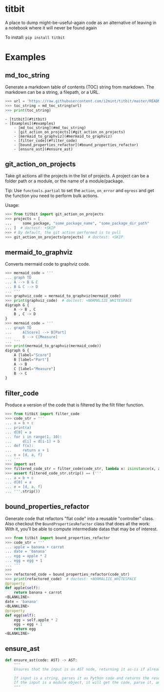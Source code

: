# titbit

A place to dump might-be-useful-again code as an alternative of leaving in a notebook where it will never be found again

To install: `pip install titbit`

# Examples

## md_toc_string

Generate a markdown table of contents (TOC) string from markdown.
The markdown can be a string, a filepath, or a URL.

```python
>>> url = 'https://raw.githubusercontent.com/i2mint/titbit/master/README.md'
>>> toc_string = md_toc_string(url)
>>> print(toc_string)
```

```
- [titbit](#titbit)
- [Examples](#examples)
    - [md_toc_string](#md_toc_string)
    - [git_action_on_projects](#git_action_on_projects)
    - [mermaid_to_graphviz](#mermaid_to_graphviz)
    - [filter_code](#filter_code)
    - [bound_properties_refactor](#bound_properties_refactor)
    - [ensure_ast](#ensure_ast)
```

## git_action_on_projects

Take git actions all the projects in the list of projects.
A project can be a folder path or a module, or the name of a module/package.

Tip: Use `functools.partial` to set the `action`, `on_error` and `egress` and get
the function you need to perform bulk actions.

Usage:

```python
>>> from titbit import git_action_on_projects
>>> projects = [
...     some_package, "some_package_name", "some_package_dir_path"
... ]  # doctest: +SKIP
>>> # By default, the git action performed is to pull
>>> git_action_on_projects(projects)  # doctest: +SKIP
```

## mermaid_to_graphviz

Converts mermaid code to graphviz code.

```python
>>> mermaid_code = '''
... graph TD
... A --> B & C
... B & C --> D
... '''
>>> graphviz_code = mermaid_to_graphviz(mermaid_code)
>>> print(graphviz_code)  # doctest: +NORMALIZE_WHITESPACE
digraph G {
    A -> B , C
    B , C -> D
}
>>> mermaid_code = '''
... graph TD
...     A[Score] --> B[Part]
...     B --> C[Measure]
... '''
>>> print(mermaid_to_graphviz(mermaid_code))
digraph G {
    A [label="Score"]
    B [label="Part"]
    A -> B
    C [label="Measure"]
    B -> C
}
```

## filter_code

Produce a version of the code that is filtered by the filt filter function.

```python
>>> from titbit import filter_code
>>> code_str = '''
... a = b + c
... print(a)
... d[0] = a
... for i in range(1, 10):
...     d[i] = d[i-1] + b
... def f(x):
...     return x + 1
... e = [d, a, f]
... '''
>>> import ast
>>> filtered_code_str = filter_code(code_str, lambda x: isinstance(x, ast.Assign))
>>> assert filtered_code_str.strip() == ('''
... a = b + c
... d[0] = a
... e = [d, a, f]
... '''.strip())
```

## bound_properties_refactor

Generate code that refactors "flat code" into a reusable "controller" class.
Also checkout the `BoundPropertiesRefactor` class that does all the work:
With it, you'll be able to compute intermediate datas that may be of interest.

```python
>>> from titbit import bound_properties_refactor
>>> code_str = '''
... apple = banana + carrot
... date = 'banana'
... egg = apple * 2
... egg = egg + 1
... '''
>>>
>>> refactored_code = bound_properties_refactor(code_str)
>>> print(refactored_code)  # doctest: +NORMALIZE_WHITESPACE
@property
def apple(self):
    return banana + carrot
<BLANKLINE>
date = 'banana'
<BLANKLINE>
@property
def egg(self):
    egg = self.apple * 2
    egg = egg + 1
    return egg
<BLANKLINE>
```

## ensure_ast

```python
def ensure_ast(code: AST) -> AST:
    """
    Ensures that the input is an AST node, returning it as-is if already an AST.

    If input is a string, parses it as Python code and returns the resulting AST.
    If the input is a module object, it will get the code, parse it, and return an AST.
    """
```
